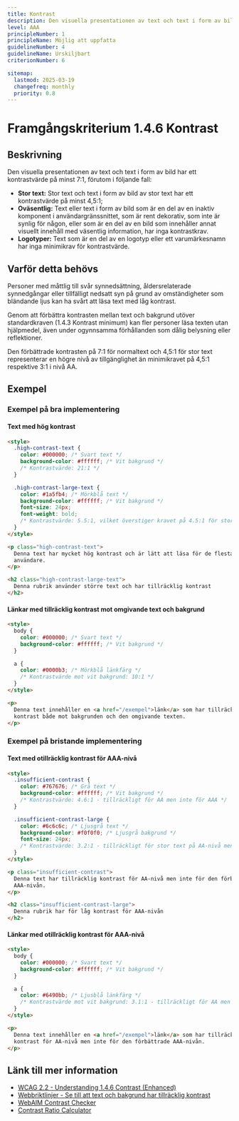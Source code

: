 ```yaml
---
title: Kontrast
description: Den visuella presentationen av text och text i form av bild har ett kontrastvärde på minst 7:1.
level: AAA
principleNumber: 1
principleName: Möjlig att uppfatta
guidelineNumber: 4
guidelineName: Urskiljbart
criterionNumber: 6

sitemap:
  lastmod: 2025-03-19
  changefreq: monthly
  priority: 0.8
---
```


# Framgångskriterium 1.4.6 Kontrast

## Beskrivning

Den visuella presentationen av text och text i form av bild har ett kontrastvärde på minst 7:1, förutom i följande fall:

- **Stor text:** Stor text och text i form av bild av stor text har ett kontrastvärde på minst 4,5:1;
- **Oväsentlig:** Text eller text i form av bild som är en del av en inaktiv komponent i användargränssnittet, som är rent dekorativ, som inte är synlig för någon, eller som är en del av en bild som innehåller annat visuellt innehåll med väsentlig information, har inga kontrastkrav.
- **Logotyper:** Text som är en del av en logotyp eller ett varumärkesnamn har inga minimikrav för kontrastvärde.

## Varför detta behövs

Personer med måttlig till svår synnedsättning, åldersrelaterade synnedgångar eller tillfälligt nedsatt syn på grund av omständigheter som bländande ljus kan ha svårt att läsa text med låg kontrast.

Genom att förbättra kontrasten mellan text och bakgrund utöver standardkraven (1.4.3 Kontrast minimum) kan fler personer läsa texten utan hjälpmedel, även under ogynnsamma förhållanden som dålig belysning eller reflektioner.

Den förbättrade kontrasten på 7:1 för normaltext och 4,5:1 för stor text representerar en högre nivå av tillgänglighet än minimikravet på 4,5:1 respektive 3:1 i nivå AA.

## Exempel

### Exempel på bra implementering

#### Text med hög kontrast

```html
<style>
  .high-contrast-text {
    color: #000000; /* Svart text */
    background-color: #ffffff; /* Vit bakgrund */
    /* Kontrastvärde: 21:1 */
  }

  .high-contrast-large-text {
    color: #1a5fb4; /* Mörkblå text */
    background-color: #ffffff; /* Vit bakgrund */
    font-size: 24px;
    font-weight: bold;
    /* Kontrastvärde: 5.5:1, vilket överstiger kravet på 4.5:1 för stor text */
  }
</style>

<p class="high-contrast-text">
  Denna text har mycket hög kontrast och är lätt att läsa för de flesta
  användare.
</p>

<h2 class="high-contrast-large-text">
  Denna rubrik använder större text och har tillräcklig kontrast
</h2>
```

#### Länkar med tillräcklig kontrast mot omgivande text och bakgrund

```html
<style>
  body {
    color: #000000; /* Svart text */
    background-color: #ffffff; /* Vit bakgrund */
  }

  a {
    color: #0000b3; /* Mörkblå länkfärg */
    /* Kontrastvärde mot vit bakgrund: 10:1 */
  }
</style>

<p>
  Denna text innehåller en <a href="/exempel">länk</a> som har tillräcklig
  kontrast både mot bakgrunden och den omgivande texten.
</p>
```

### Exempel på bristande implementering

#### Text med otillräcklig kontrast för AAA-nivå

```html
<style>
  .insufficient-contrast {
    color: #767676; /* Grå text */
    background-color: #ffffff; /* Vit bakgrund */
    /* Kontrastvärde: 4.6:1 - tillräckligt för AA men inte för AAA */
  }

  .insufficient-contrast-large {
    color: #6c6c6c; /* Ljusgrå text */
    background-color: #f0f0f0; /* Ljusgrå bakgrund */
    font-size: 24px;
    /* Kontrastvärde: 3.2:1 - tillräckligt för stor text på AA-nivå men inte på AAA-nivå */
  }
</style>

<p class="insufficient-contrast">
  Denna text har tillräcklig kontrast för AA-nivå men inte för den förbättrade
  AAA-nivån.
</p>

<h2 class="insufficient-contrast-large">
  Denna rubrik har för låg kontrast för AAA-nivån
</h2>
```

#### Länkar med otillräcklig kontrast för AAA-nivå

```html
<style>
  body {
    color: #000000; /* Svart text */
    background-color: #ffffff; /* Vit bakgrund */
  }

  a {
    color: #6490bb; /* Ljusblå länkfärg */
    /* Kontrastvärde mot vit bakgrund: 3.1:1 - tillräckligt för AA men inte för AAA */
  }
</style>

<p>
  Denna text innehåller en <a href="/exempel">länk</a> som har tillräcklig
  kontrast för AA-nivå men inte för den förbättrade AAA-nivån.
</p>
```

## Länk till mer information

- [WCAG 2.2 - Understanding 1.4.6 Contrast (Enhanced)](https://www.w3.org/WAI/WCAG22/Understanding/contrast-enhanced.html)
- [Webbriktlinjer - Se till att text och bakgrund har tillräcklig kontrast](https://www.digg.se/kunskap-och-stod/digital-tillganglighet/webbriktlinjer-for-tillganglighet/riktlinjer/se-till-att-text-och-bakgrund-har-tillracklig-kontrast)
- [WebAIM Contrast Checker](https://webaim.org/resources/contrastchecker/)
- [Contrast Ratio Calculator](https://contrast-ratio.com/)
